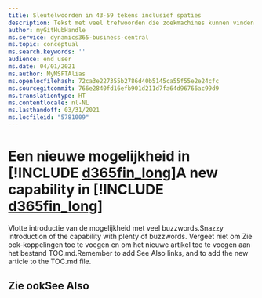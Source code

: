 ```yaml
---
title: Sleutelwoorden in 43-59 tekens inclusief spaties
description: Tekst met veel trefwoorden die zoekmachines kunnen vinden.
author: myGitHubHandle
ms.service: dynamics365-business-central
ms.topic: conceptual
ms.search.keywords: ''
audience: end user
ms.date: 04/01/2021
ms.author: MyMSFTAlias
ms.openlocfilehash: 72ca3e227355b2786d40b5145ca55f55e2e24cfc
ms.sourcegitcommit: 766e2840fd16efb901d211d7fa64d96766ac99d9
ms.translationtype: HT
ms.contentlocale: nl-NL
ms.lasthandoff: 03/31/2021
ms.locfileid: "5781009"
---
```

# <a name="a-new-capability-in-d365fin_long"></a><span data-ttu-id="610a2-103">Een nieuwe mogelijkheid in [!INCLUDE [d365fin_long](includes/d365fin_long_md.md)]</span><span class="sxs-lookup"><span data-stu-id="610a2-103">A new capability in [!INCLUDE [d365fin_long](includes/d365fin_long_md.md)]</span></span>

<span data-ttu-id="610a2-104">Vlotte introductie van de mogelijkheid met veel buzzwords.</span><span class="sxs-lookup"><span data-stu-id="610a2-104">Snazzy introduction of the capability with plenty of buzzwords.</span></span> <span data-ttu-id="610a2-105">Vergeet niet om Zie ook-koppelingen toe te voegen en om het nieuwe artikel toe te voegen aan het bestand TOC.md.</span><span class="sxs-lookup"><span data-stu-id="610a2-105">Remember to add See Also links, and to add the new article to the TOC.md file.</span></span>  

## <a name="see-also"></a><span data-ttu-id="610a2-106">Zie ook</span><span class="sxs-lookup"><span data-stu-id="610a2-106">See Also</span></span>
